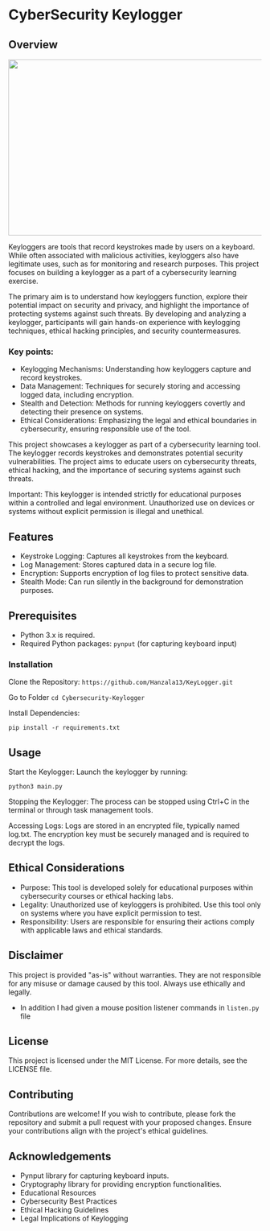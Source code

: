 #  CyberSecurity Keylogger

## Overview

<img src="https://repository-images.githubusercontent.com/626540574/fcd97184-7e0f-43d5-8a57-276d0423a601" width="700" height="350">

Keyloggers are tools that record keystrokes made by users on a keyboard. While often associated with malicious activities, keyloggers also have legitimate uses, such as for monitoring and research purposes. This project focuses on building a keylogger as a part of a cybersecurity learning exercise.

The primary aim is to understand how keyloggers function, explore their potential impact on security and privacy, and highlight the importance of protecting systems against such threats. By developing and analyzing a keylogger, participants will gain hands-on experience with keylogging techniques, ethical hacking principles, and security countermeasures.

### Key points:
* Keylogging Mechanisms: Understanding how keyloggers capture and record keystrokes.
* Data Management: Techniques for securely storing and accessing logged data, including encryption.
* Stealth and Detection: Methods for running keyloggers covertly and detecting their presence on systems.
* Ethical Considerations: Emphasizing the legal and ethical boundaries in cybersecurity, ensuring responsible use of the tool.

This project showcases a keylogger as part of a cybersecurity learning tool. The keylogger records keystrokes and demonstrates potential security vulnerabilities. The project aims to educate users on cybersecurity threats, ethical hacking, and the importance of securing systems against such threats.

Important: This keylogger is intended strictly for educational purposes within a controlled and legal environment. Unauthorized use on devices or systems without explicit permission is illegal and unethical.

## Features
* Keystroke Logging: Captures all keystrokes from the keyboard.
* Log Management: Stores captured data in a secure log file.
* Encryption: Supports encryption of log files to protect sensitive data.
* Stealth Mode: Can run silently in the background for demonstration purposes.

## Prerequisites
* Python 3.x is required.
* Required Python packages:
`pynput` (for capturing keyboard input)

### Installation
Clone the Repository:
`https://github.com/Hanzala13/KeyLogger.git`

Go to Folder
`cd Cybersecurity-Keylogger`

Install Dependencies:

`pip install -r requirements.txt`

## Usage
Start the Keylogger:
Launch the keylogger by running:

`python3 main.py`

Stopping the Keylogger:
The process can be stopped using Ctrl+C in the terminal or through task management tools.

Accessing Logs:
Logs are stored in an encrypted file, typically named log.txt. The encryption key must be securely managed and is required to decrypt the logs.

## Ethical Considerations
* Purpose: This tool is developed solely for educational purposes within cybersecurity courses or ethical hacking labs.
* Legality: Unauthorized use of keyloggers is prohibited. Use this tool only on systems where you have explicit permission to test.
* Responsibility: Users are responsible for ensuring their actions comply with applicable laws and ethical standards.

## Disclaimer
This project is provided "as-is" without warranties. They are not responsible for any misuse or damage caused by this tool. Always use ethically and legally.
* In addition I had given a mouse position listener commands in `listen.py` file
## License
This project is licensed under the MIT License. For more details, see the LICENSE file.

## Contributing
Contributions are welcome! If you wish to contribute, please fork the repository and submit a pull request with your proposed changes. Ensure your contributions align with the project's ethical guidelines.

## Acknowledgements
* Pynput library for capturing keyboard inputs.
* Cryptography library for providing encryption functionalities.
* Educational Resources
* Cybersecurity Best Practices
* Ethical Hacking Guidelines
* Legal Implications of Keylogging
